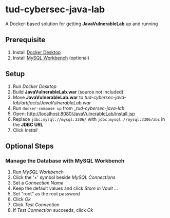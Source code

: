# tud-cybersec-java-lab
A Docker-based solution for getting __JavaVulnerableLab__ up and running

## Prerequisite
1. Install [Docker Desktop](https://www.docker.com/products/docker-desktop/)
2. Install [MySQL Workbench](https://www.mysql.com/products/workbench/) (optional)

## Setup
1. Run _Docker Desktop_
2. Build __JavaVulnerableLab.war__ (source not included)
3. Move __JavaVulnerableLab.war__ to _tud-cybersec-java-lab/artifacts/JavaVulnerableLab.war_
4. Run `docker-compose up` from __tud-cybersec-java-lab_
5. Open: [http://localhost:8080/JavaVulnerableLab/install.jsp](http://localhost:8080/JavaVulnerableLab/install.jsp)
6. Replace `jdbc:mysql://mysql:3306/` with `jdbc:mysql://mysql:3306/abc` in the __JDBC URL__
7. Click _Install_

## Optional Steps
### Manage the Database with MySQL Workbench
1. Run _MySQL Workbench_
2. Click the '+' symbol beside _MySQL Connections_
3. Set a _Connection Name_
4. Keep the default values and click _Store in Vault ..._
5. Set "root" as the root password
6. Click _Ok_
7. Click _Test Connection_
8. If _Test Connection_ succeeds, click _Ok_